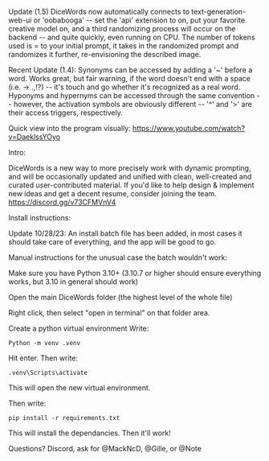 Update (1.5)
DiceWords now automatically connects to text-generation-web-ui or 'oobabooga' -- set the 'api' extension to on, put your favorite creative model on, and a third randomizing process will occur on the backend  -- and quite quickly, even running on CPU. The number of tokens used is = to your initial prompt, it takes in the randomized prompt and randomizes it further, re-envisioning the described image.


Recent Update (1.4):
Synonyms can be accessed by adding a '~' before a word. Works great, but fair warning, if the word doesn't end with a space (i.e. -> .,!?) -- it's touch and go whether it's recognized as a real word.
Hyponyms and hypernyms can be accessed through the same convention -- however, the activation symbols are obviously different -- '^' and '>' are their access triggers, respectively.

Quick view into the program visually:
https://www.youtube.com/watch?v=DaeklssYOyo

Intro:


DiceWords is a new way to more precisely work with dynamic prompting, and will be occasionally updated and unified with clean, well-created and curated user-contributed material.
If you'd like to help design & implement new ideas and get a decent resume, consider joining the team. https://discord.gg/v73CFMVnV4




Install instructions:


Update 10/28/23:
An install batch file has been added, in most cases it should take care of everything, and the app will be good to go.


Manual instructions for the unusual case the batch wouldn't work:

Make sure you have Python 3.10+
(3.10.7 or higher should ensure everything works, but 3.10 in general should work)


Open the main DiceWords folder (the highest level of the whole file)

Right click, then select "open in terminal" on that folder area.

Create a python virtual environment
Write:
```
Python -m venv .venv
```
Hit enter.
Then write:
```
.venv\Scripts\activate
```
This will open the new virtual environment.

Then write:
```
pip install -r requirements.txt
```
This will install the dependancies. Then it'll work!

Questions? Discord, ask for @MackNcD, @Gille, or @Note
